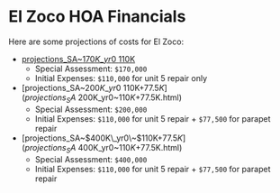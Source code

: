 # El Zoco HOA Financials

Here are some projections of costs for El Zoco:

- [projections\_SA\~$170K\_yr0~$110K](projections_SA~$170K_yr0~$110K.html)
  - Special Assessment: `$170,000`
  - Initial Expenses: `$110,000` for unit 5 repair only
- [projections\_SA\~$200K\_yr0~$110K+$77.5K](projections_SA~$200K_yr0~$110K+$77.5K.html)
  - Special Assessment: `$200,000`
  - Initial Expenses: `$110,000` for unit 5 repair + `$77,500` for parapet repair
- [projections\_SA\~$400K\_yr0\~$110K+$77.5K](projections_SA~$400K_yr0~$110K+$77.5K.html)
  - Special Assessment: `$400,000`
  - Initial Expenses: `$110,000` for unit 5 repair + `$77,500` for parapet repair

